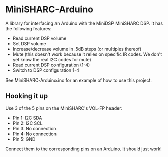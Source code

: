 # MiniSHARC-Arduino
A library for interfacing an Arduino with the MiniDSP MiniSHARC DSP. It has the following features:

* Read current DSP volume
* Set DSP volume
* Increase/decrease volume in .5dB steps (or multiples thereof)
* Mute (this doesn't work because it relies on specific IR codes. We don't yet know the real I2C codes for mute)
* Read current DSP configuration (1-4)
* Switch to DSP configuration 1-4

See MiniSHARC-Arduino.ino for an example of how to use this project.

## Hooking it up
Use 3 of the 5 pins on the MiniSHARC's VOL-FP header:

* Pin 1: I2C SDA
* Pin 2: I2C SCL
* Pin 3: No connection
* Pin 4: No connection
* Pin 5: GND

Connect them to the corresponding pins on an Arduino. It should just work!

